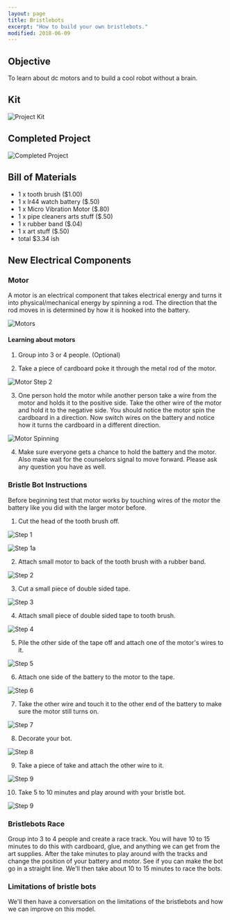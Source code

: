 ```yaml
---
layout: page
title: Bristlebots
excerpt: "How to build your own bristlebots."
modified: 2018-06-09
---
```


## Objective

To learn about dc motors and to build a cool robot without a brain.

## Kit

![Project Kit](/images/summer-camp/day-1/bristlebots/project.jpg)

## Completed Project

![Completed Project](/images/summer-camp/day-1/bristlebots/complete.jpg)

## Bill of Materials 

- 1 x tooth brush ($1.00)
- 1 x lr44 watch battery ($.50)
- 1 x Micro Vibration Motor ($.80)
- 1 x pipe cleaners arts stuff ($.50)
- 1 x rubber band ($.04)
- 1 x art stuff ($.50) 
- total $3.34 ish

## New Electrical Components 

### Motor

A motor is an electrical component that takes electrical energy and turns it into physical/mechanical energy by spinning a rod.  The direction that the rod moves in is determined by how it is hooked into the battery.

![Motors](/images/summer-camp/day-1/bristlebots/motors.jpg)


#### Learning about motors

1) Group into 3 or 4 people. (Optional)
 
2) Take a piece of cardboard poke it through the metal rod of the motor.

![Motor Step 2](/images/summer-camp/day-1/bristlebots/step_motor_poke_hole.jpg)
 
3) One person hold the motor while another person take a wire from the motor and holds it to the positive side.  Take the other wire of the motor and hold it to the negative side.  You should notice the motor spin the cardboard in a direction.  Now switch wires on the battery and notice how it turns the cardboard in a different direction.

![Motor Spinning](/images/summer-camp/day-1/bristlebots/motor_spinning.gif)

4) Make sure everyone gets a chance to hold the battery and the motor.  Also make wait for the counselors signal to move forward.  Please ask any question you have as well.

### Bristle Bot Instructions

Before beginning test that motor works by touching wires of the motor the battery like you did with the larger motor before.



1) Cut the head of the tooth brush off.

![Step 1](/images/summer-camp/day-1/bristlebots/step_1.jpg)

![Step 1a](/images/summer-camp/day-1/bristlebots/step_1a.jpg)


2) Attach small motor to back of the tooth brush with a rubber band.

![Step 2](/images/summer-camp/day-1/bristlebots/step_2.jpg)

3) Cut a small piece of double sided tape.

![Step 3](/images/summer-camp/day-1/bristlebots/step_3.jpg)

4) Attach small piece of double sided tape to tooth brush.

![Step 4](/images/summer-camp/day-1/bristlebots/step_4.jpg)

5) Pile the other side of the tape off and attach one of the motor's wires to it.

![Step 5](/images/summer-camp/day-1/bristlebots/step_5.jpg)

6) Attach one side of the battery to the motor to the tape.

![Step 6](/images/summer-camp/day-1/bristlebots/step_6.jpg)

7) Take the other wire and touch it to the other end of the battery to make sure the motor still turns on.

![Step 7](/images/summer-camp/day-1/bristlebots/step_7.jpg)

8) Decorate your bot.

![Step 8](/images/summer-camp/day-1/bristlebots/step_8.jpg)

9) Take a piece of take and attach the other wire to it.

![Step 9](/images/summer-camp/day-1/bristlebots/step_9.jpg)

10) Take 5 to 10 minutes and play around with your bristle bot.

![Step 9](/images/summer-camp/day-1/bristlebots/step_10.gif)


### Bristlebots Race 

Group into 3 to 4 people and create a race track.  You will have 10 to 15 minutes to do this with cardboard, glue, and anything we can get from the art supplies.  After the take minutes to play around with the tracks and change the position of your battery and motor.  See if you can make the bot go in a straight line.  We'll then take about 10 to 15 minutes to race the bots.  

### Limitations of bristle bots

We'll then have a conversation on the limitations of the bristlebots and how we can improve on this model.

